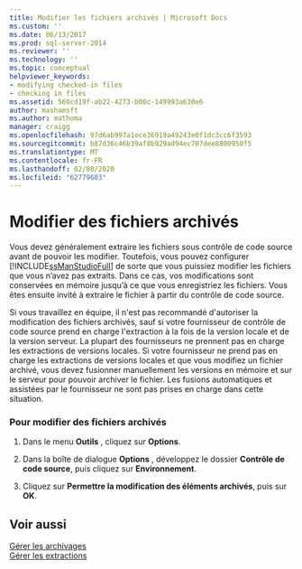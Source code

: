```yaml
---
title: Modifier les fichiers archivés | Microsoft Docs
ms.custom: ''
ms.date: 06/13/2017
ms.prod: sql-server-2014
ms.reviewer: ''
ms.technology: ''
ms.topic: conceptual
helpviewer_keywords:
- modifying checked-in files
- checking in files
ms.assetid: 560cd19f-ab22-4273-b00c-149993a630e6
author: mashamsft
ms.author: mathoma
manager: craigg
ms.openlocfilehash: 97d6ab997a1ece36919a49243e0f1dc3cc6f3593
ms.sourcegitcommit: b87d36c46b39af8b929ad94ec707dee8800950f5
ms.translationtype: MT
ms.contentlocale: fr-FR
ms.lasthandoff: 02/08/2020
ms.locfileid: "62779603"
---
```

# <a name="edit-checked-in-files"></a>Modifier des fichiers archivés
  Vous devez généralement extraire les fichiers sous contrôle de code source avant de pouvoir les modifier. Toutefois, vous pouvez configurer [!INCLUDE[ssManStudioFull](../includes/ssmanstudiofull-md.md)] de sorte que vous puissiez modifier les fichiers que vous n’avez pas extraits. Dans ce cas, vos modifications sont conservées en mémoire jusqu’à ce que vous enregistriez les fichiers. Vous êtes ensuite invité à extraire le fichier à partir du contrôle de code source.  
  
 Si vous travaillez en équipe, il n'est pas recommandé d'autoriser la modification des fichiers archivés, sauf si votre fournisseur de contrôle de code source prend en charge l'extraction à la fois de la version locale et de la version serveur. La plupart des fournisseurs ne prennent pas en charge les extractions de versions locales. Si votre fournisseur ne prend pas en charge les extractions de versions locales et que vous modifiez un fichier archivé, vous devez fusionner manuellement les versions en mémoire et sur le serveur pour pouvoir archiver le fichier. Les fusions automatiques et assistées par le fournisseur ne sont pas prises en charge dans cette situation.  
  
### <a name="to-edit-checked-in-files"></a>Pour modifier des fichiers archivés  
  
1.  Dans le menu **Outils** , cliquez sur **Options**.  
  
2.  Dans la boîte de dialogue **Options** , développez le dossier **Contrôle de code source**, puis cliquez sur **Environnement**.  
  
3.  Cliquez sur **Permettre la modification des éléments archivés**, puis sur **OK**.  
  
## <a name="see-also"></a>Voir aussi  
 [Gérer les archivages](../../2014/database-engine/manage-checkins.md)   
 [Gérer les extractions](../../2014/database-engine/manage-checkouts.md)  
  
  
